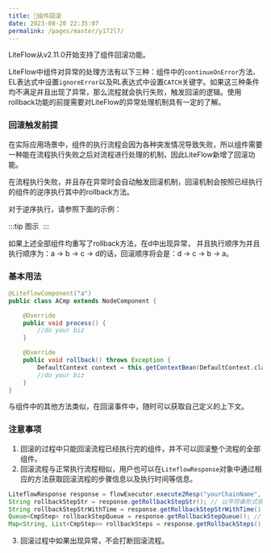```yaml
---
title: 🐋组件回滚
date: 2023-08-20 22:35:07
permalink: /pages/master/y172l7/
---
```


LiteFlow从v2.11.0开始支持了组件回滚功能。

LiteFlow中组件对异常的处理方法有以下三种：组件中的`continueOnError`方法、EL表达式中设置`ignoreError`以及RL表达式中设置`CATCH`关键字。如果这三种条件均不满足并且出现了异常，那么流程就会执行失败，触发回滚的逻辑。使用rollback功能的前提需要对LiteFlow的异常处理机制具有一定的了解。

### 回滚触发前提

在实际应用场景中，组件的执行流程会因为各种突发情况导致失败，所以组件需要一种能在流程执行失败之后对流程进行处理的机制，因此LiteFlow新增了回滚功能。

在流程执行失败，并且存在异常时会自动触发回滚机制，回滚机制会按照已经执行的组件的逆序执行其中的rollback方法。

对于逆序执行，请参照下面的示例：

:::tip 图示
<img :src="$withBase('/img/flow_example/e3.svg')" style="zoom: 80%" class="no-zoom">
:::

如果上述全部组件均重写了rollback方法，在d中出现异常， 并且执行顺序为并且执行顺序为：a -> b -> c -> d的话，回滚顺序将会是：d -> c -> b -> a。



### 基本用法

```java
@LiteflowComponent("a")
public class ACmp extends NodeComponent {

	@Override
	public void process() {
		//do your biz
	}

	@Override
	public void rollback() throws Exception {
        DefaultContext context = this.getContextBean(DefaultContext.class);
		//do your biz
	}
}
```

与组件中的其他方法类似，在回滚事件中，随时可以获取自己定义的上下文。



### 注意事项

1. 回滚的过程中只能回滚流程已经执行完的组件，并不可以回滚整个流程的全部组件。
2. 回滚流程与正常执行流程相似，用户也可以在`LiteflowResponse`对象中通过相应的方法获取回滚流程的步骤信息以及执行时间等信息。
```java
LiteflowResponse response = flowExecutor.execute2Resp("yourChainName", "arg");
String rollbackStepStr = response.getRollbackStepStr(); // 以字符串形式获取回滚流程
String rollbackStepStrWithTime = response.getRollbackStepStrWithTime();
Queue<CmpStep> rollbackStepQueue = response.getRollbackStepQueue(); // 获取回滚的组件的步骤信息
Map<String, List<CmpStep>> rollbackSteps = response.getRollbackSteps(); // 获取回滚组件的步骤信息
```
3. 回滚过程中如果出现异常，不会打断回滚流程。
